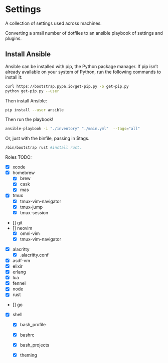 # Settings

A collection of settings used across machines. 

Converting a small number of dotfiles to an ansible playbook of settings and plugins.

## Install Ansible

Ansible can be installed with pip, the Python package manager. If pip isn’t already available on your system of Python, run the following commands to install it:

``` bash
curl https://bootstrap.pypa.io/get-pip.py -o get-pip.py
python get-pip.py --user
```

Then install Ansible:

``` bash
pip install --user ansible

```

Then run the playbook!

``` bash
ansible-playbook -i "./inventory" "./main.yml"  --tags="all"
```

Or, just with the binfile, passing in $tags.

``` bash
/bin/bootstrap rust #install rust.
```


Roles TODO:

- [x] xcode
- [x] homebrew
    - [x] brew
    - [x] cask
    - [x] mas
- [x] tmux
    - [x] tmux-vim-navigator
    - [x] tmux-jump
    - [x] tmux-session
- [] git
- [] neovim 
    - [x] omni-vim
    - [x] tmux-vim-navigator
- [x] alacritty
    - [x] .alacritty.conf
- [x] asdf-vm
- [x] elixir
- [x] erlang
- [x] lua
- [x] fennel
- [x] node
- [x] rust
- [] go  
- [x] shell
    - [x] bash_profile
    - [x] bashrc
    - [x] bash_projects
    - [x] theming 

